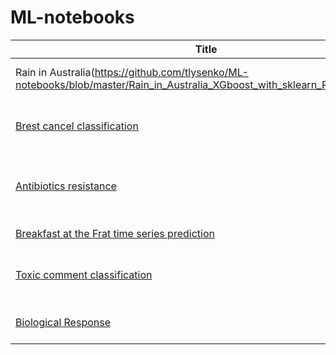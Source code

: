 # ML-notebooks

| Title | Dataset | Approach | Technologies | 
|-------|---------|----------|--------------|
|Rain in Australia(https://github.com/tlysenko/ML-notebooks/blob/master/Rain_in_Australia_XGboost_with_sklearn_Pipelines.ipynb)| Rain in Australia|XGBoost, Sklearn Pipelines|
|[Brest cancel classification](https://github.com/tlysenko/ML-notebooks/blob/master/Breast_cancer_classification.ipynb)| [Brest cancer sklearn dataset](https://scikit-learn.org/stable/modules/generated/sklearn.datasets.load_breast_cancer.html)| Comparing One layer NN and  Catboost  | Tensorflow, Catboost, SHAP | 
|[Antibiotics resistance](https://github.com/tlysenko/ML-notebooks/blob/master/Antibioitic_resistance_kaggle.ipynb)|[Kaggle dataset](https://www.kaggle.com/drscarlat/dzd-data)|Classifiying DNA sequencing using kmers and NLP|Tensorflow|
|[Breakfast at the Frat time series prediction](https://github.com/tlysenko/ML-notebooks/blob/master/Breakfast_at_the_Frat_time_series_prediction.ipynb)| [Breakfast at the Frat](https://www.dunnhumby.com/careers/engineering/sourcefiles) | Time Series Analysis | fbprophet|
|[Toxic comment classification](https://github.com/tlysenko/ML-notebooks/blob/master/Toxic_comment_classification.ipynb)| [Kaglle Toxic comment classification challenge](https://www.kaggle.com/c/jigsaw-toxic-comment-classification-challenge/data) |  Multilabel text classification | NLTK, Tensoflow 2.0, keras |
|[Biological Response](https://github.com/tlysenko/ML-notebooks/blob/master/BiologicalResponse_withXGBoost_and_RandomForest.ipynb) | [Kaggle dataset](https://www.kaggle.com/c/bioresponse/data)|Classifying biological response |Random Forest and XGBoost|

 
